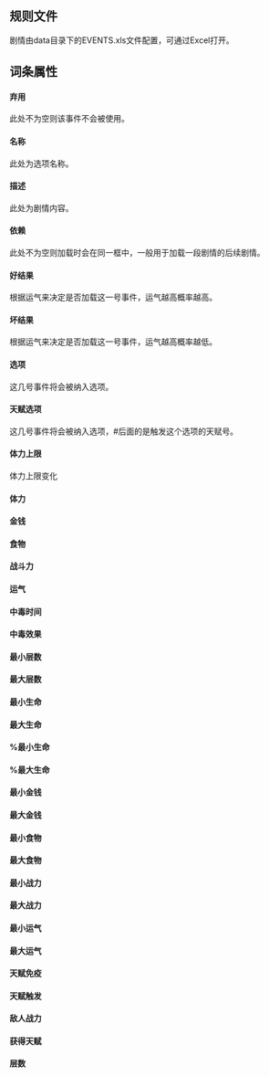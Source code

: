 ## 规则文件

剧情由data目录下的EVENTS.xls文件配置，可通过Excel打开。

## 词条属性

#### 弃用

此处不为空则该事件不会被使用。

#### 名称

此处为选项名称。

#### 描述

此处为剧情内容。

#### 依赖

此处不为空则加载时会在同一框中，一般用于加载一段剧情的后续剧情。

#### 好结果

根据运气来决定是否加载这一号事件，运气越高概率越高。

#### 坏结果

根据运气来决定是否加载这一号事件，运气越高概率越低。

#### 选项

这几号事件将会被纳入选项。

#### 天赋选项

这几号事件将会被纳入选项，#后面的是触发这个选项的天赋号。

#### 体力上限

体力上限变化

#### 体力

#### 金钱

#### 食物

#### 战斗力

#### 运气

#### 中毒时间

#### 中毒效果

#### 最小层数

#### 最大层数

#### 最小生命

#### 最大生命

#### %最小生命

#### %最大生命

#### 最小金钱

#### 最大金钱

#### 最小食物

#### 最大食物

#### 最小战力

#### 最大战力

#### 最小运气

#### 最大运气

#### 天赋免疫

#### 天赋触发

#### 敌人战力

#### 获得天赋

#### 层数
